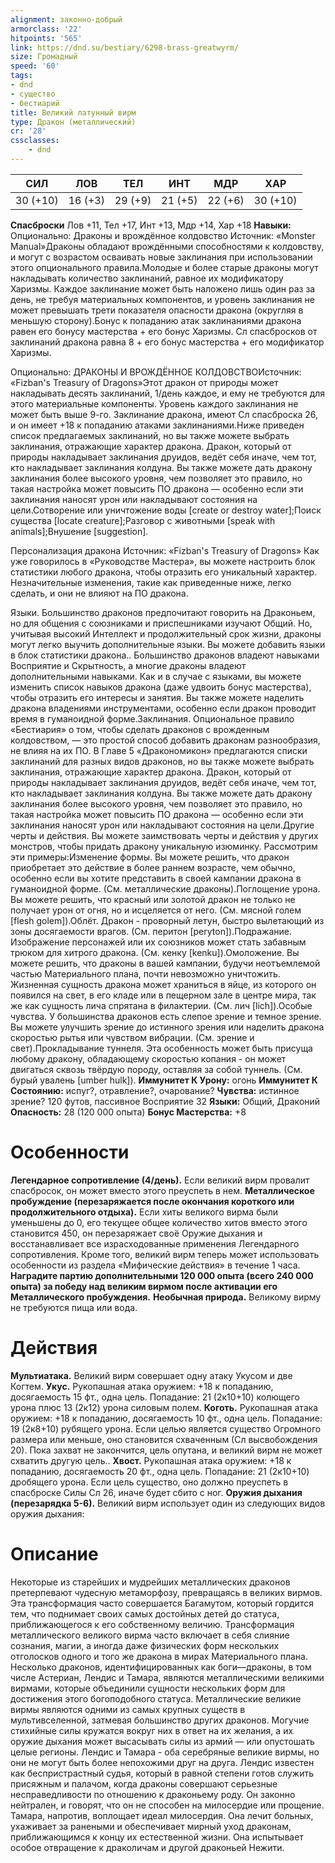 ```yaml
---
alignment: законно-добрый
armorclass: '22'
hitpoints: '565'
link: https://dnd.su/bestiary/6298-brass-greatwyrm/
size: Громадный
speed: '60'
tags:
- dnd
- существо
- бестиарий
title: Великий латунный вирм
type: Дракон (металлический)
cr: '28'
cssclasses:
    - dnd
---
```



| СИЛ | ЛОВ | ТЕЛ | ИНТ | МДР | ХАР |
|---|---|---|---|---|---|
| 30 (+10) | 16 (+3) | 29 (+9) | 21 (+5) | 22 (+6) | 30 (+10) |
**Спасброски** Лов +11, Тел +17, Инт +13, Мдр +14, Хар +18
**Навыки:** Опционально: Драконы и врождённое колдовство
Источник: «Monster Manual»Драконы обладают врождёнными способностями к колдовству, и могут с возрастом осваивать новые заклинания при использовании этого опционального правила.Молодые и более старые драконы могут накладывать количество заклинаний, равное их модификатору Харизмы. Каждое заклинание может быть наложено лишь один раз за день, не требуя материальных компонентов, и уровень заклинания не может превышать трети показателя опасности дракона (округляя в меньшую сторону).Бонус к попаданию атак заклинаниями дракона равен его бонусу мастерства + его бонус Харизмы. Сл спасбросков от заклинаний дракона равна 8 + его бонус мастерства + его модификатор Харизмы.

Опционально: ДРАКОНЫ И ВРОЖДЁННОЕ КОЛДОВСТВОИсточник: «Fizban's Treasury of Dragons»Этот дракон от природы может накладывать десять заклинаний, 1/день каждое, и ему не требуются для этого материальные компоненты. Уровень каждого заклинания не может быть выше 9-го. Заклинание дракона, имеют Сл спасброска 26, и он имеет +18 к попаданию атаками заклинаниями.Ниже приведен список предлагаемых заклинаний, но вы также можете выбрать заклинания, отражающие характер дракона. Дракон, который от природы накладывает заклинания друидов, ведёт себя иначе, чем тот, кто накладывает заклинания колдуна. Вы также можете дать дракону заклинания более высокого уровня, чем позволяет это правило, но такая настройка может повысить ПО дракона — особенно если эти заклинания наносят урон или накладывают состояния на цели.Сотворение или уничтожение воды [create or destroy water];Поиск существа [locate creature];Разговор с животными [speak with animals];Внушение [suggestion].

Персонализация дракона
Источник: «Fizban's Treasury of Dragons»
Как уже говорилось в «Руководстве Мастера», вы можете настроить блок статистики любого дракона, чтобы отразить его уникальный характер. Незначительные изменения, такие как приведенные ниже, легко сделать, и они не влияют на ПО дракона.

Языки. Большинство драконов предпочитают говорить на Драконьем, но для общения с союзниками и приспешниками изучают Общий. Но, учитывая высокий Интеллект и продолжительный срок жизни, драконы могут легко выучить дополнительные языки. Вы можете добавить языки в блок статистики дракона.. Большинство драконов владеют навыками Восприятие и Скрытность, а многие драконы владеют дополнительными навыками. Как и в случае с языками, вы можете изменить список навыков дракона (даже удвоить бонус мастерства), чтобы отразить его интересы и занятия. Вы также можете наделить дракона владениями инструментами, особенно если дракон проводит время в гуманоидной форме.Заклинания. Опциональное правило «Бестиария» о том, чтобы сделать драконов с врожденным колдовством, — это простой способ добавить драконам разнообразия, не влияя на их ПО. В Главе 5 «Дракономикон» предлагаются списки заклинаний для разных видов драконов, но вы также можете выбрать заклинания, отражающие характер дракона. Дракон, который от природы накладывает заклинания друидов, ведёт себя иначе, чем тот, кто накладывает заклинания колдуна. Вы также можете дать дракону заклинания более высокого уровня, чем позволяет это правило, но такая настройка может повысить ПО дракона — особенно если эти заклинания наносят урон или накладывают состояния на цели.Другие черты и действия. Вы можете заимствовать черты и действия у других монстров, чтобы придать дракону уникальную изюминку. Рассмотрим эти примеры:Изменение формы. Вы можете решить, что дракон приобретает это действие в более раннем возрасте, чем обычно, особенно если вы хотите представить в своей кампании дракона в гуманоидной форме. (См. металлические драконы).Поглощение урона. Вы можете решить, что красный или золотой дракон не только не получает урон от огня, но и исцеляется от него. (См. мясной голем [flesh golem]).Облёт. Дракон - проворный летун, быстро вылетающий из зоны досягаемости врагов. (См. перитон [peryton]).Подражание. Изображение персонажей или их союзников может стать забавным трюком для хитрого дракона. (См. кенку [kenku]).Омоложение. Вы можете решить, что драконы в вашей кампании, будучи неотъемлемой частью Материального плана, почти невозможно уничтожить. Жизненная сущность дракона может храниться в яйце, из которого он появился на свет, в его кладе или в пещерном зале в центре мира, так же как сущность лича спрятана в филактерии. (См. лич [lich]).Особые чувства. У большинства драконов есть слепое зрение и темное зрение. Вы можете улучшить зрение до истинного зрения или наделить дракона скоростью рытья или чувством вибрации. (См. зрение и свет).Прокладывание туннеля.  Эта особенность может быть присуща любому дракону, обладающему скоростью копания - он может двигаться сквозь твёрдую породу, оставляя за собой туннель. (См. бурый увалень [umber hulk]).
**Иммунитет К Урону:** огонь
**Иммунитет К Состоянию:** испуг?, отравление?, очарование?
**Чувства:** истинное зрение? 120 футов, пассивное Восприятие 32
**Языки:** Общий, Драконий
**Опасность:** 28 (120 000 опыта)
**Бонус Мастерства:** +8


# Особенности
**Легендарное сопротивление (4/день).** Если великий вирм провалит спасбросок, он может вместо этого преуспеть в нем.
**Металлическое пробуждение (перезаряжается после окончания короткого или продолжительного отдыха).** Если хиты великого вирма были уменьшены до 0, его текущее общее количество хитов вместо этого становится 450, он перезаряжает своё Оружие дыхания и восстанавливает все израсходованные применения Легендарного сопротивления. Кроме того, великий вирм теперь может использовать особенности из раздела «Мифические действия» в течение 1 часа.
**Наградите партию дополнительными 120 000 опыта (всего 240 000 опыта) за победу над великим вирмом после активации его Металлического пробуждения.** 
**Необычная природа.** Великому вирму не требуются пища или вода.


# Действия
**Мультиатака.** Великий вирм совершает одну атаку Укусом и две Когтем.
**Укус.** Рукопашная атака оружием: +18 к попаданию, досягаемость 15 фт., одна цель. Попадание: 21 (2к10+10) колющего урона плюс 13 (2к12) урона силовым полем.
**Коготь.** Рукопашная атака оружием: +18 к попаданию, досягаемость 10 фт., одна цель. Попадание: 19 (2к8+10) рубящего урона. Если целью является существо Огромного размера или меньше, оно становится схваченным (Сл высвобождения 20). Пока захват не закончится, цель опутана, и великий вирм не может схватить другую цель..
**Хвост.** Рукопашная атака оружием: +18 к попаданию, досягаемость 20 фт., одна цель. Попадание: 21 (2к10+10) дробящего урона. Если цель существо, оно должно преуспеть в спасброске Силы Сл 26, иначе будет сбито с ног.
**Оружия дыхания (перезарядка 5-6).** Великий вирм использует один из следующих видов оружия дыхания:


# Описание
Некоторые из старейших и мудрейших металлических драконов претерпевают чудесную метаморфозу, превращаясь в великих вирмов. Эта трансформация часто совершается Багамутом, который гордится тем, что поднимает своих самых достойных детей до статуса, приближающегося к его собственному величию. Трансформация металлического великого вирма часто включает в себя слияние сознания, магии, а иногда даже физических форм нескольких отголосков одного и того же дракона в мирах Материального плана. Несколько драконов, идентифицированных как боги—драконы, в том числе Астериан, Лендис и Тамара, являются металлическими великими вирмами, которые объединили сущности нескольких форм для достижения этого богоподобного статуса. Металлические великие вирмы являются одними из самых крупных существ в мультивселенной, затмевая большинство других драконов. Могучие стихийные силы кружатся вокруг них в ответ на их желания, а их оружие дыхания может высасывать силы из армий — или опустошать целые регионы. Лендис и Тамара - оба серебряные великие вирмы, но они не могут быть более непохожими друг на друга. Лендис известен как беспристрастный судья, который в равной степени готов служить присяжным и палачом, когда драконы совершают серьезные несправедливости по отношению к драконьему роду. Он законно нейтрален, и говорят, что он не способен на милосердие или прощение. Тамара, напротив, воплощает идеал милосердия. Она лечит больных, ухаживает за ранеными и обеспечивает мирный уход драконам, приближающимся к концу их естественной жизни. Она испытывает особое отвращение к драколичам и другой драконьей Нежити.